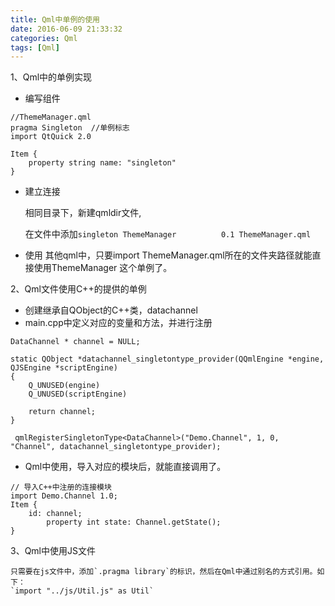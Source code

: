 ```yaml
---
title: Qml中单例的使用
date: 2016-06-09 21:33:32
categories: Qml
tags: [Qml]
---
```

1、Qml中的单例实现
* 编写组件
```
//ThemeManager.qml
pragma Singleton  //单例标志
import QtQuick 2.0  
  
Item {  
    property string name: "singleton"  
}
```  
* 建立连接

    相同目录下，新建qmldir文件,

    在文件中添加`singleton ThemeManager          0.1 ThemeManager.qml`

* 使用
其他qml中，只要import ThemeManager.qml所在的文件夹路径就能直接使用ThemeManager 这个单例了。
<!--more-->
2、Qml文件使用C++的提供的单例
* 创建继承自QObject的C++类，datachannel
* main.cpp中定义对应的变量和方法，并进行注册
```
DataChannel * channel = NULL;

static QObject *datachannel_singletontype_provider(QQmlEngine *engine, QJSEngine *scriptEngine)
{
    Q_UNUSED(engine)
    Q_UNUSED(scriptEngine)

    return channel;
}

 qmlRegisterSingletonType<DataChannel>("Demo.Channel", 1, 0, "Channel", datachannel_singletontype_provider);

```
* Qml中使用，导入对应的模块后，就能直接调用了。
```
// 导入C++中注册的连接模块
import Demo.Channel 1.0;
Item {
    id: channel;
        property int state: Channel.getState();
}
```

3、Qml中使用JS文件

    只需要在js文件中，添加`.pragma library`的标识，然后在Qml中通过别名的方式引用。如下：
    `import "../js/Util.js" as Util`

